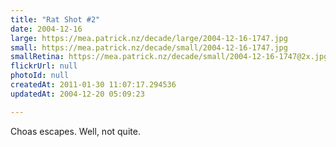 ```yaml
---
title: "Rat Shot #2"
date: 2004-12-16
large: https://mea.patrick.nz/decade/large/2004-12-16-1747.jpg
small: https://mea.patrick.nz/decade/small/2004-12-16-1747.jpg
smallRetina: https://mea.patrick.nz/decade/small/2004-12-16-1747@2x.jpg
flickrUrl: null
photoId: null
createdAt: 2011-01-30 11:07:17.294536
updatedAt: 2004-12-20 05:09:23

---
```

Choas escapes. Well, not quite.
